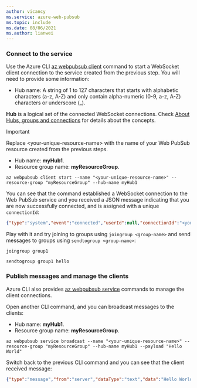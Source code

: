 ```yaml
---
author: vicancy
ms.service: azure-web-pubsub
ms.topic: include
ms.date: 08/06/2021
ms.author: lianwei
---
```


### Connect to the service

Use the Azure CLI [az webpubsub client](/cli/azure/webpubsub/client) command to start a WebSocket client connection to the service created from the previous step. You will need to provide some information:

- Hub name: A string of 1 to 127 characters that starts with alphabetic characters (a-z, A-Z) and only contain alpha-numeric (0-9, a-z, A-Z) characters or underscore (_).

**Hub** is a logical set of the connected WebSocket connections. Check [About Hubs, groups and connections](../key-concepts.md) for details about the concepts.

  > [!Important]
  > Replace &lt;your-unique-resource-name&gt; with the name of your Web PubSub resource created from the previous steps.

- Hub name: **myHub1**.
- Resource group name: **myResourceGroup**.

```azurecli-interactive
az webpubsub client start --name "<your-unique-resource-name>" --resource-group "myResourceGroup" --hub-name myHub1
```

You can see that the command established a WebSocket connection to the Web PubSub service and you received a JSON message indicating that you are now successfully connected, and is assigned with a unique `connectionId`:

```json
{"type":"system","event":"connected","userId":null,"connectionId":"<your_unique_connection_id>"}
```

Play with it and try joining to groups using `joingroup <group-name>` and send messages to groups using `sendtogroup <group-name>`:

```azurecli
joingroup group1
```

```azurecli
sendtogroup group1 hello
```

### Publish messages and manage the clients

Azure CLI also provides [az webpubsub service](/cli/azure/webpubsub/service) commands to manage the client connections.

Open another CLI command, and you can broadcast messages to the clients:

- Hub name: **myHub1**.
- Resource group name: **myResourceGroup**.

```azurecli-interactive
az webpubsub service broadcast --name "<your-unique-resource-name>" --resource-group "myResourceGroup" --hub-name myHub1 --payload "Hello World"
```

Switch back to the previous CLI command and you can see that the client received message:
```JSON
{"type":"message","from":"server","dataType":"text","data":"Hello World"}
```
